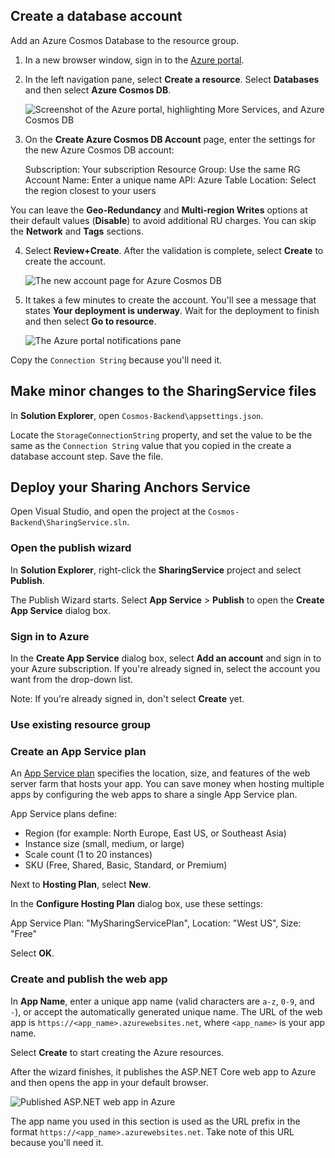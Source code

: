
## Create a database account

Add an Azure Cosmos Database to the resource group.

1.  In a new browser window, sign in to the  [Azure portal](https://portal.azure.com/).
    
2.  In the left navigation pane, select  **Create a resource**. Select  **Databases**  and then select  **Azure Cosmos DB**.
    
    ![Screenshot of the Azure portal, highlighting More Services, and Azure Cosmos DB](https://docs.microsoft.com/en-us/azure/includes/media/cosmos-db-create-dbaccount-table/create-nosql-db-databases-json-tutorial-1.png)
    
3.  On the  **Create Azure Cosmos DB Account**  page, enter the settings for the new Azure Cosmos DB account:

	Subscription: Your subscription
Resource Group: Use the same RG
Account Name: Enter a unique name
API: Azure Table
Location: Select the region closest to your users

You can leave the  **Geo-Redundancy**  and  **Multi-region Writes**  options at their default values (**Disable**) to avoid additional RU charges. You can skip the  **Network**  and  **Tags**  sections.
    
4.  Select  **Review+Create**. After the validation is complete, select  **Create**  to create the account.
    
    ![The new account page for Azure Cosmos DB](https://docs.microsoft.com/en-us/azure/includes/media/cosmos-db-create-dbaccount-table/azure-cosmos-db-create-new-account.png)
    
5.  It takes a few minutes to create the account. You'll see a message that states  **Your deployment is underway**. Wait for the deployment to finish and then select  **Go to resource**.
    
    ![The Azure portal notifications pane](https://docs.microsoft.com/en-us/azure/includes/media/cosmos-db-create-dbaccount-table/azure-cosmos-db-account-created.png)
    

Copy the  `Connection String`  because you'll need it.

## Make minor changes to the SharingService files
In  **Solution Explorer**, open  `Cosmos-Backend\appsettings.json`.

Locate the  `StorageConnectionString`  property, and set the value to be the same as the  `Connection String`  value that you copied in the  create a database account step. Save the file.


## Deploy your Sharing Anchors Service
Open Visual Studio, and open the project at the  `Cosmos-Backend\SharingService.sln`.

### Open the publish wizard

In  **Solution Explorer**, right-click the  **SharingService**  project and select  **Publish**.

The Publish Wizard starts. Select  **App Service**  >  **Publish**  to open the  **Create App Service**  dialog box.

### Sign in to Azure

In the  **Create App Service**  dialog box, select  **Add an account**  and sign in to your Azure subscription. If you're already signed in, select the account you want from the drop-down list.

Note: If you're already signed in, don't select  **Create**  yet.

### Use existing resource group

### Create an App Service plan

An  [App Service plan](https://docs.microsoft.com/en-us/azure/app-service/overview-hosting-plans)  specifies the location, size, and features of the web server farm that hosts your app. You can save money when hosting multiple apps by configuring the web apps to share a single App Service plan.

App Service plans define:

-   Region (for example: North Europe, East US, or Southeast Asia)
-   Instance size (small, medium, or large)
-   Scale count (1 to 20 instances)
-   SKU (Free, Shared, Basic, Standard, or Premium)

Next to  **Hosting Plan**, select  **New**.

In the  **Configure Hosting Plan**  dialog box, use these settings:

App Service Plan: "MySharingServicePlan", 
Location: "West US",
Size: "Free"

Select  **OK**.

### Create and publish the web app

In  **App Name**, enter a unique app name (valid characters are  `a-z`,  `0-9`, and  `-`), or accept the automatically generated unique name. The URL of the web app is  `https://<app_name>.azurewebsites.net`, where  `<app_name>`  is your app name.

Select  **Create**  to start creating the Azure resources.

After the wizard finishes, it publishes the ASP.NET Core web app to Azure and then opens the app in your default browser.

![Published ASP.NET web app in Azure](https://docs.microsoft.com/en-us/azure/includes/media/spatial-anchors-azure/web-app-running-live.png)

The app name you used in this section is used as the URL prefix in the format  `https://<app_name>.azurewebsites.net`. Take note of this URL because you'll need it.